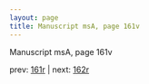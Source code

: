```yaml
---
layout: page
title: Manuscript msA, page 161v
---
```


Manuscript msA, page 161v

prev:  [161r](../161r) | next:  [162r](../162r)
